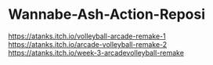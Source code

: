 # Wannabe-Ash-Action-Reposi
https://atanks.itch.io/volleyball-arcade-remake-1  
https://atanks.itch.io/arcade-volleyball-remake-2  https://atanks.itch.io/week-3-arcadevolleyball-remake
